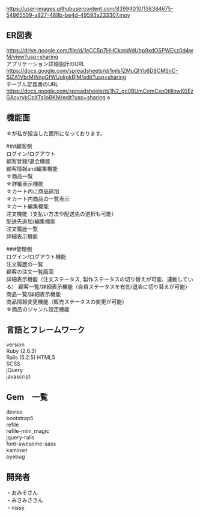 
https://user-images.githubusercontent.com/83994010/138384675-54865509-a827-489b-be4d-49593a233307.mov



## ER図表  
https://drive.google.com/file/d/1eCC5p7HHCkqnWdUhp9xdOSPWEkz0d4wM/view?usp=sharing  
アプリケーション詳細設計のURL  
https://docs.google.com/spreadsheets/d/1mIs1ZMuQtYb6D8CMSnC-SjZA1VbrMWngGfWUokgkBjM/edit?usp=sharing  
テーブル定義書のURL  
https://docs.google.com/spreadsheets/d/1N2_gc0BUmComCxo0tiIlowK0EzGAcyrykCpXTs1oBKM/edit?usp=sharing  a

## 機能面  
☆が私が担当した箇所になっております。

###顧客側  
ログイン/ログアウト    
顧客登録/退会機能   
顧客情報and編集機能  
☆商品一覧  
☆詳細表示機能  
☆カート内に商品追加  
☆カート内商品の一覧表示  
☆カート編集機能  
注文機能（支払い方法や配送先の選択も可能）  
配送先追加/編集機能  
注文履歴一覧  
詳細表示機能  
  
###管理側  
ログイン/ログアウト機能  
注文履歴の一覧  
顧客の注文一覧画面  
詳細表示機能（注文ステータス, 製作ステータスの切り替えが可能、連動している） 
顧客一覧/詳細表示機能（会員ステータスを有効/退会に切り替えが可能）  
商品一覧/詳細表示機能  
商品情報変更機能（販売ステータスの変更が可能）  
☆商品のジャンル設定機能  

## 言語とフレームワーク
version  
Ruby (2.6.3)  
Rails (5.2.5) 
HTML5  
SCSS  
jQuery  
javascript  
   
## Gem　一覧
devise  
bootstrap5  
refile  
refile-mini_magic  
jquery-rails  
font-awesome-sass  
kaminari   
byebug   
  
## 開発者
・おみそさん  
・みさみささん  
・nissy  
